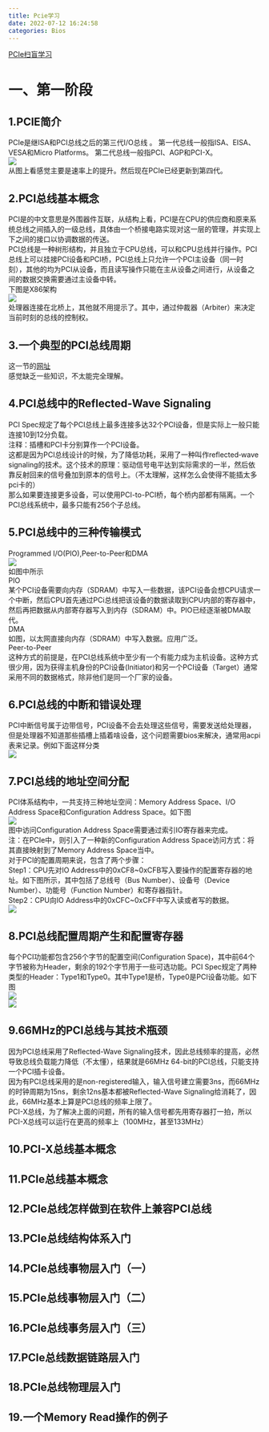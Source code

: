 ```yaml
---
title: Pcie学习
date: 2022-07-12 16:24:58
categories: Bios
---
```

[PCIe扫盲学习](http://blog.chinaaet.com/justlxy/p/5100053251)  
# 一、第一阶段
## 1.PCIE简介  
PCIe是继ISA和PCI总线之后的第三代I/O总线  。
第一代总线一般指ISA、EISA、VESA和Micro Platforms。
第二代总线一般指PCI、AGP和PCI-X。  
![](http://files.chinaaet.com/images/blog/2019/20180312/1000019445-6365644875352790836250675.png)   
从图上看感觉主要是速率上的提升。然后现在PCIe已经更新到第四代。
## 2.PCI总线基本概念  
PCI是的中文意思是外围器件互联，从结构上看，PCI是在CPU的供应商和原来系统总线之间插入的一级总线，具体由一个桥接电路实现对这一层的管理，并实现上下之间的接口以协调数据的传送。  
PCI总线是一种树形结构，并且独立于CPU总线，可以和CPU总线并行操作。PCI总线上可以挂接PCI设备和PCI桥，PCI总线上只允许一个PCI主设备（同一时刻），其他的均为PCI从设备，而且读写操作只能在主从设备之间进行，从设备之间的数据交换需要通过主设备中转。  
下图是X86架构  
![](http://files.chinaaet.com/images/blog/2019/20180313/1000019445-6365655222482740534418391.png)  
处理器连接在北桥上，其他就不用提示了。其中，通过仲裁器（Arbiter）来决定当前时刻的总线的控制权。
## 3.一个典型的PCI总线周期  
这一节的[网址](http://blog.chinaaet.com/justlxy/p/5100053078)  
感觉缺乏一些知识，不太能完全理解。
## 4.PCI总线中的Reflected-Wave Signaling  
PCI Spec规定了每个PCI总线上最多连接多达32个PCI设备，但是实际上一般只能连接10到12分负载。  
注释：插槽和PCI卡分别算作一个PCI设备。  
这都是因为PCI总线设计的时候，为了降低功耗，采用了一种叫作reflected‐wave signaling的技术。这个技术的原理：驱动信号电平达到实际需求的一半，然后依靠反射回来的信号叠加到原本的信号上。（不太理解，这样怎么会使得不能插太多pci卡的）  
那么如果要连接更多设备，可以使用PCI-to-PCI桥，每个桥内部都有隔离。一个PCI总线系统中，最多只能有256个子总线。
## 5.PCI总线中的三种传输模式  
Programmed I/O(PIO),Peer-to-Peer和DMA  
![](http://files.chinaaet.com/images/blog/2019/20180314/1000019445-6365661765962032514212992.png)  
如图中所示  
PIO  
某个PCI设备需要向内存（SDRAM）中写入一些数据，该PCI设备会想CPU请求一个中断，然后CPU首先通过PCi总线把该设备的数据读取到CPU内部的寄存器中，然后再把数据从内部寄存器写入到内存（SDRAM）中。PIO已经逐渐被DMA取代。  
DMA  
如图，以太网直接向内存（SDRAM）中写入数据。应用广泛。  
Peer-to-Peer  
这种方式的前提是，在PCI总线系统中至少有一个有能力成为主机设备。这种方式很少用，因为获得主机身份的PCI设备(Initiator)和另一个PCI设备（Target）通常采用不同的数据格式，除非他们是同一个厂家的设备。
## 6.PCI总线的中断和错误处理  
PCI中断信号属于边带信号，PCI设备不会去处理这些信号，需要发送给处理器，但是处理器不知道那些插槽上插着啥设备，这个问题需要bios来解决，通常用acpi表来记录。例如下面这样分类  
![](http://files.chinaaet.com/images/blog/2019/20180314/1000019445-6365661890883081567555898.png)
## 7.PCI总线的地址空间分配
PCI体系结构中，一共支持三种地址空间：Memory Address Space、I/O Address Space和Configuration Address Space。如下图  
![](http://files.chinaaet.com/images/blog/2019/20180328/1000019445-6365786219354249748277571.png)  
图中访问Configuration Address Space需要通过索引IO寄存器来完成。  
注：在PCIe中，则引入了一种新的Configuration Address Space访问方式：将其直接映射到了Memory Address Space当中。  
对于PCI的配置周期来说，包含了两个步骤：  
Step1：CPU先对IO Address中的0xCF8~0xCFB写入要操作的配置寄存器的地址。如下图所示，其中包括了总线号（Bus Number）、设备号（Device Number）、功能号（Function Number）和寄存器指针。  
Step2：CPU向IO Address中的0xCFC~0xCFF中写入读或者写的数据。  
![](http://files.chinaaet.com/images/blog/2019/20180328/1000019445-6365786223226438629578477.png)  
## 8.PCI总线配置周期产生和配置寄存器  
每个PCI功能都包含256个字节的配置空间(Configuration Space)，其中前64个字节被称为Header，剩余的192个字节用于一些可选功能。PCI Spec规定了两种类型的Header：Type1和Type0。其中Type1是桥，Type0是PCI设备功能。如下图  
![](http://files.chinaaet.com/images/blog/2019/20180328/1000019445-6365786224956266384094413.png)  
![](http://files.chinaaet.com/images/blog/2019/20180328/1000019445-6365786224968767356822892.png)
## 9.66MHz的PCI总线与其技术瓶颈  
因为PCI总线采用了Reflected-Wave Signaling技术，因此总线频率的提高，必然导致总线负载能力降低（不太懂），结果就是66MHz 64-bit的PCI总线，只能支持一个PCI插卡设备。  
因为有PCI总线采用的是non-registered输入，输入信号建立需要3ns，而66MHz的时钟周期为15ns，剩余12ns基本都被Reflected-Wave Signaling给消耗了，因此，66MHz基本上算是PCI总线的频率上限了。  
PCI-X总线，为了解决上面的问题，所有的输入信号都先用寄存器打一拍，所以PCI-X总线可以运行在更高的频率上（100MHz，甚至133MHz）
## 10.PCI-X总线基本概念  

## 11.PCIe总线基本概念
## 12.PCIe总线怎样做到在软件上兼容PCI总线
## 13.PCIe总线结构体系入门
## 14.PCIe总线事物层入门（一）
## 15.PCIe总线事物层入门（二）
## 16.PCIe总线事务层入门（三）
## 17.PCIe总线数据链路层入门
## 18.PCIe总线物理层入门
## 19.一个Memory Read操作的例子